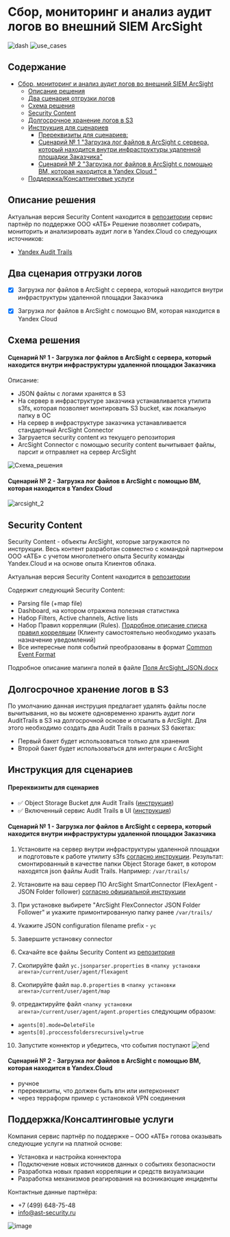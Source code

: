 # Сбор, мониторинг и анализ аудит логов во внешний SIEM ArcSight
![dash](https://user-images.githubusercontent.com/85429798/128209194-bc4eb274-1b97-4271-a712-e00a5f3f9b84.png)
![use_cases](https://user-images.githubusercontent.com/85429798/128209212-a705f950-4eea-4305-8f21-decfc2ab7af0.png)

## Содержание

- [Сбор, мониторинг и анализ аудит логов во внешний SIEM ArcSight](#)
  * [Описание решения](#описание-решения)
  * [Два сценария отгрузки логов](#два-сценария-отгрузки-логов)
  * [Схема решения](#схема-решения)
  * [Security Content](#security-content)
  * [Долгосрочное хранение логов в S3](#долгосрочное-хранение-логов-в-s3)
  * [Инструкция для сценариев](#инструкция-для-сценариев)
      - [Пререквизиты для сценариев:](#пререквизиты-для-сценариев)
      - [Сценарий № 1 "Загрузка лог файлов в  ArcSight с сервера, который находится внутри инфраструктуры удаленной площадки Заказчика"](#пререквизиты-для-сценариев)
      - [Сценарий № 2 "Загрузка лог файлов в  ArcSight с помощью ВМ, которая находится в Yandex Cloud "](#пререквизиты-для-сценариев)
  * [Поддержка/Консалтинговые услуги](#поддержкаконсалтинговые-услуги)


## Описание решения
Актуальная версия Security Content находится в [репозитории](https://gitlab.ast-security.ru:14855/rodion/yandexcloudflex) сервис партнёр по поддержке ООО «АТБ»
Решение позволяет собирать, мониторить и анализировать аудит логи в Yandex.Cloud со следующих источников:

- [Yandex Audit Trails](https://cloud.yandex.ru/docs/audit-trails/)


## Два сценария отгрузки логов
- [x] Загрузка лог файлов в ArcSight с сервера, который находится внутри инфраструктуры удаленной площадки Заказчика

- [x] Загрузка лог файлов в ArcSight с помощью ВМ, которая находится в Yandex Cloud 


## Схема решения
#### Сценарий № 1 - Загрузка лог файлов в ArcSight с сервера, который находится внутри инфраструктуры удаленной площадки Заказчика
Описание: 
- JSON файлы с логами хранятся в S3
- На сервер в инфраструктуре заказчика устанавливается утилита s3fs, которая позволяет монтировать S3 bucket, как локальную папку в ОС
- На сервер в инфраструктуре заказчика устанавливается стандартный ArcSight Connector
- Загруается security content из текущего репозитория
- ArcSight Connector с помощью security content вычитывает файлы, парсит и отправляет на сервер ArcSight 

![Схема_решения](https://user-images.githubusercontent.com/85429798/128553857-a6837742-8e63-4d8c-967a-be92454a0cb0.png)


#### Сценарий № 2 - Загрузка лог файлов в ArcSight с помощью ВМ, которая находится в Yandex Cloud
 
![arcsight_2](https://user-images.githubusercontent.com/85429798/128553811-2d25dcc7-0500-446b-96ea-35a8fe8959ba.png)


## Security Content
Security Content - объекты ArcSight, которые загружаются по инструкции. Весь контент разработан совместно с командой партнером ООО «АТБ» с учетом многолетнего опыта Security команды Yandex.Cloud и на основе опыта Клиентов облака.

Актуальная версия Security Content находится в [репозитории](https://gitlab.ast-security.ru:14855/rodion/yandexcloudflex) 

Содержит следующий Security Content:
- Parsing file (+map file)
- Dashboard, на котором отражена полезная статистика
- Набор Filters, Active channels, Active lists
- Набор Правил корреляции (Rules). [Подробное описание списка правил корреляции](./Use-cases.docx) (Клиенту самостоятельно необходимо указать назначение уведомлений)
- Все интересные поля событий преобразованы в формат [Common Event Format](https://community.microfocus.com/cyberres/productdocs/w/connector-documentation/38809/arcsight-common-event-format-cef-implementation-standard)

Подробное описание мапинга полей в файле [Поля ArcSight_JSON.docx](https://gitlab.ast-security.ru:14855/rodion/yandexcloudflex/blob/master/Поля%20ArcSight_JSON.docx)


## Долгосрочное хранение логов в S3
По умолчанию данная инструция предлагает удалять файлы после вычитывания, но вы можете одновременно хранить аудит логи AuditTrails в S3 на долгосрочной основе и отсылать в ArcSight.
Для этого необходимо создать два Audit Trails в разных S3 бакетах:
- Первый бакет будет использоваться только для хранения 
- Второй бакет будет использоваться для интеграции с ArcSight 


## Инструкция для сценариев
#### Пререквизиты для сценариев
- :white_check_mark: Object Storage Bucket для Audit Trails ([инструкция](https://cloud.yandex.ru/docs/storage/quickstart))
- :white_check_mark: Включенный сервис Audit Trails в UI ([инструкция](https://cloud.yandex.ru/docs/audit-trails/quickstart))


#### Сценарий № 1 - Загрузка лог файлов в ArcSight с сервера, который находится внутри инфраструктуры удаленной площадки Заказчика
1) Установите на сервер внутри инфраструктуры удаленной площадки и подготовьте к работе утилиту s3fs [согласно инструкции](https://cloud.yandex.ru/docs/storage/tools/s3fs). Результат: смонтированный в качестве папки Object Storage бакет, в котором находятся json файлы Audit Trails. Например: `/var/trails/`

2) Установите на ваш сервер ПО ArcSight SmartConnector (FlexAgent - JSON Folder follower) [согласно официальной инструкции](https://www.microfocus.com/documentation/arcsight/arcsight-smartconnectors/AS_smartconn_install/)

3) При установке выбирете "ArcSight FlexConnector JSON Folder Follower" и укажите примонтированную папку ранее `/var/trails/`

4) Укажите JSON configuration filename prefix - `yc`

5) Завершите установку connector 

6) Скачайте все файлы Security Content из [репозитория](https://gitlab.ast-security.ru:14855/rodion/yandexcloudflex)

7) Скопируйте файл `yc.jsonparser.properties` в `<папку установки агента>/current/user/agent/flexagent`

8) Скопируйте файл `map.0.properties` в `<папку установки агента>/current/user/agent/map`

9) отредактируйте файл `<папку установки агента>/current/user/agent/agent.properties` следующим образом:
- `agents[0].mode=DeleteFile`
- `agents[0].proccessfoldersrecursively=true` 

10) Запустите коннектор и убедитесь, что события поступают
![end](https://user-images.githubusercontent.com/85429798/128209247-c1582fc9-ea2a-4908-9c95-618ac1a097ee.png)


#### Сценарий № 2 - Загрузка лог файлов в ArcSight с помощью ВМ, которая находится в Yandex.Cloud

- ручное 
- пререквизиты, что должен быть впн или интерконнект
- через терраформ пример с установкой VPN соединения


## Поддержка/Консалтинговые услуги
Компания сервис партнёр по поддержке – ООО «АТБ» готова оказывать следующие услуги на платной основе:
- Установка и настройка коннектора
- Подключение новых источников данных о событиях безопасности
- Разработка новых правил корреляции и средств визуализации
- Разработка механизмов реагирования на возникающие инциденты

Контактные данные партнёра:
- +7 (499) 648-75-48
- info@ast-security.ru

![image](https://user-images.githubusercontent.com/85429798/128419821-aa2a4c85-7c67-4173-b21b-f0ec6b96e9e3.png)







